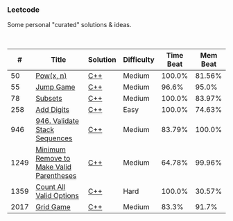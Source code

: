 ### Leetcode

Some personal "curated" solutions & ideas.  

<br/>
  
| # | Title | Solution | Difficulty |Time Beat|Mem Beat|
|---| ----- | -------- | ---------- |------|------|
|50|[Pow(x, n)](./0050-pow-x-n/) | [C++](./0050-pow-x-n/50.pow-x-n.cpp)|Medium|100.0%|81.56%|
|55|[Jump Game](./0055-jump-game/) | [C++](./0055-jump-game/55.jump-game.cpp)|Medium|96.6%|95.0%|
|78|[Subsets](./0078-subsets/) | [C++](./0078-subsets/78.subsets.cpp)|Medium|100.0%|83.97%|
|258|[Add Digits](./0258-add-digits/) | [C++](./0258-add-digits/258.add-digits.cpp)|Easy|100.0%|74.63%|
|946|[946. Validate Stack Sequences](./0946-validate-stack-sequences/) | [C++](.0946-validate-stack-sequences/946.validate-stack-sequences.cpp)|Medium|83.79%|100.0%|
|1249|[Minimum Remove to Make Valid Parentheses](./1249-minimum-remove-to-make-valid-parentheses/) | [C++](./1249-minimum-remove-to-make-valid-parentheses/1249.minimum-remove-to-make-valid-parentheses.cpp)|Medium|64.78%|99.96%|
|1359|[Count All Valid Options](./1359-count-all-valid-options/) | [C++](./1359-count-all-valid-options/1359.count-all-valid-pickup-and-delivery-options.cpp)|Hard|100.0%|30.57%|
|2017|[Grid Game](./2017-grid-game/) | [C++](./2017-grid-game/2017.grid-game.cpp)|Medium|83.3%|91.7%|

